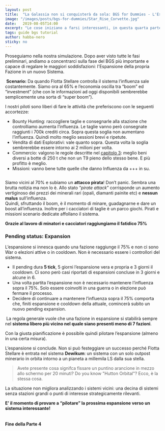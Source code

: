 ```yaml
---
layout: post
title:  "La Galassia non si conquisterà da sola: BGS for Dummies - L'Espansione"
image: "/images/posts/bgs-for-dummies/Star_Rise_Corvette.jpg"
date:   2019-08-05T14:00
excerpt: "Le cose iniziano a farsi interessanti, in questa quarta parte della nostra guida sulla Background Simulation in Elite Dangerous. L'Espansione verso altri Sitemi!"
tags: guide bgs tutorial
author: habba-nero
sticky: no
---
```

Proseguiamo nella nostra simulazione. Dopo aver visto tutte le fasi preliminari, andiamo a concentrarci sulla fase del BGS più importante e capace di regalare le maggiori soddisfazioni: l'Espansione della propria Fazione in un nuovo Sistema.

<div class="box">
<i class="fa fa-quote-left fa-lg" aria-hidden="true" style="color: #f07b05;"></i>&nbsp;<b>Scenario:</b>&nbsp;Da quando Flotta Stellare controlla il sistema l’influenza sale costantemente. Siamo ora al 65% e l’economia oscilla tra “boom” ed “investment” (che con le informazioni ad oggi disponibili sembrerebbe semplicemente una sorta di “super boom”).</div>

I nostri piloti sono liberi di fare le attività che preferiscono con le seguenti accortezze:

* Bounty Hunting: raccogliere taglie e consegnarle alla stazione che controlliamo aumenta l’influenza. Le taglie vanno però consegnate raggiunti i 700k crediti circa. Sopra questa soglia non aumentano l’influenza. Quindi molto meglio sessioni brevi e ripetute.
* Vendita di dati Esplorativi: vale quanto sopra. Questa volta la soglia sembrerebbe essere intorno ai 2 milioni per volta. 
* Commercio: valgono le regole descritte nel [capitolo 3](/blog/bgs-for-dummies-parte3/): meglio beni diversi a botte di 250 t che non un T9 pieno dello stesso bene. E più profitto è meglio.
* Missioni: vanno bene tutte quelle che danno Influenza da +++ in su.

<span class="image fit"><img src="/images/Elite-Division-png.png" alt=""></span>

Siamo vicini al 70% e subiamo un **attacco pirata**! Don’t panic. Sembra una brutta notizia ma non lo è. Allo stato “*pirate attack*” corrisponde un aumento vertiginoso dei prezzi dei minerali rari (opali, diamanti painite etc) e **nessun malus** sull’influenza.<br>
Quindi, sfruttando il boom, è il momento di minare, guadagnarne e dare un boost all’influenza. Inoltre per i cacciatori di taglie è un parco giochi. Pirati e missioni scenario dedicate affollano il sistema.

**Grazie al lavoro di minatori e cacciatori raggiungiamo il fatidico 75%**

### Pending status: Expansion

L’espansione si innesca quando una fazione raggiunge il 75% e non ci sono War o elezioni attive o in cooldown. Non è necessario essere i controllori del sistema.

* Il pending dura **5 tick**, 5 giorni l’espansione vera e propria e 3 giorni il cooldown. Ci sono però casi riportati di espansioni concluse in 3 giorni e alcune in 6.
* Una volta partita l’espansione non è necessario mantenere l’influenza sopra il 75%. Solo essere coinvolti in una guerra o in elezione può fermare il processo.
* Decidere di continuare a mantenere l’influenza sopra il 75% comporta che, finiti espansione e cooldown della attuale, comincerà subito un nuovo pending expansion.

<div class="box">
<i class="fa fa-hand-o-right fa-lg" aria-hidden="true" style="color: #f07b05;"></i>&nbsp;La regola generale vuole che una fazione in espansione si stabilirà sempre nel <b>sistema libero più vicino nel quale siano presenti meno di 7 fazioni</b>.
<p>Con la giusta pianificazione è possibile quindi pilotare l’espansione (almeno in una certa misura).</p></div>

L’espansione si conclude. Non si può festeggiare un successo perché Flotta Stellare è entrata nel sistema **Dewikum**: un sistema con un solo outpost minerario in orbita intorno a un pianeta a millemila LS dalla sua stella. 

>Avete presente cosa signifca fissare un puntino arancione in mezzo allo schermo per 20 minuti? Do you know "Hutton Orbital"? Ecco, è la stessa cosa.

La situazione non migliora analizzando i sistemi vicini: una decina di sistemi senza stazioni grandi o punti di interesse strategicamente rilevanti.

**E’ il momento di provare a “pilotare” la prossima espansione verso un sistema interessante!**

<span class="image fit"><img src="/images/Elite-Division-png.png" alt=""></span>

#### Fine della Parte 4
